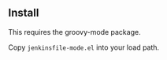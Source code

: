 ## Install

This requires the groovy-mode package.

Copy `jenkinsfile-mode.el` into your load path.

